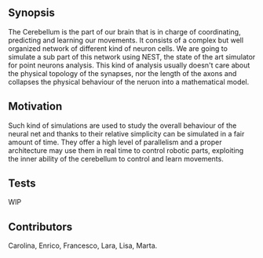 ## Synopsis

The Cerebellum is the part of our brain that is in charge of coordinating, predicting and learning our movements. It consists of a complex but well organized network of different kind of neuron cells. We are going to simulate a sub part of this network using NEST, the state of the art simulator for point neurons analysis. This kind of analysis usually doesn't care about the physical topology of the synapses, nor the length of the axons and collapses the physical behaviour of the neruon into a mathematical model. 

## Motivation

Such kind of simulations are used to study the overall behaviour of the neural net and thanks to their relative simplicity can be simulated in a fair amount of time. They offer a high level of parallelism and a proper architecture may use them in real time to control robotic parts, exploiting the inner ability of the cerebellum to control and learn movements.

## Tests

WIP

## Contributors

Carolina, Enrico, Francesco, Lara, Lisa, Marta. 
